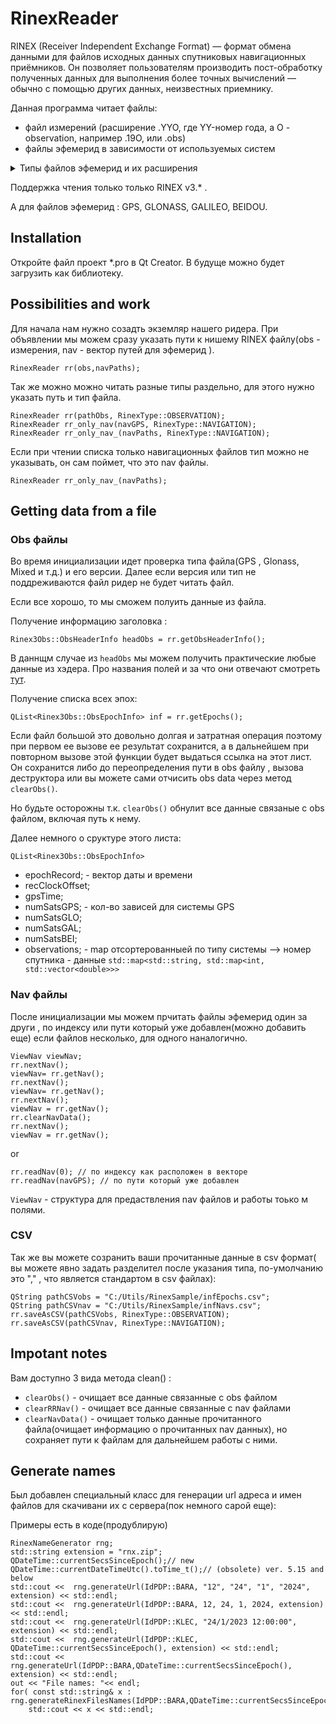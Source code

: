 # RinexReader

RINEX (Receiver Independent Exchange Format) — формат обмена данными для файлов исходных данных спутниковых навигационных приёмников. Он позволяет пользователям производить пост-обработку полученных данных для выполнения более точных вычислений — обычно с помощью других данных, неизвестных приемнику.

Данная программа читает файлы:
- файл измерений (расширение .YYO, где YY-номер года, а O - observation, например .19О, или .obs)
- файлы эфемерид в зависимости от используемых систем

<details><summary>Типы файлов эфемерид и их расширения</summary>

- .YYN – GPS,
- .YYG – ГЛОНАСС,  
- .YYC – BeiDou 
- .YYL – Galileo  
- .YYJ – QZSS  
- .YYI – IRNSS  
- .nav – смешанные эфемериды
</details>

Поддержка чтения только только RINEX v3.* .

А для файлов эфемерид : GPS, GLONASS, GALILEO, BEIDOU.

## Installation 

Откройте файл проект *.pro в Qt Creator. В будуще можно будет загрузить как библиотеку.

## Possibilities and work 

Для начала нам нужно созадть экземляр нашего ридера.
При объявлении мы можем сразу указать пути к нишему RINEX файлу(obs - измерения, nav - вектор путей для эфемерид ).

```
RinexReader rr(obs,navPaths);
```

Так же можно можно читать разные типы раздельно, для этого нужно указать путь и тип файла.

```
RinexReader rr(pathObs, RinexType::OBSERVATION);
RinexReader rr_only_nav(navGPS, RinexType::NAVIGATION); 
RinexReader rr_only_nav_(navPaths, RinexType::NAVIGATION);
```

Если при чтении списка только навигационных файлов тип можно не указывать, он сам поймет, что это nav файлы.

```
RinexReader rr_only_nav_(navPaths);
```

## Getting data from a file

### Obs файлы

Во время инициализации идет проверка типа файла(GPS , Glonass, Mixed и т.д.) и его версии. Далее если версия или тип не поддреживаются файл ридер не будет читать файл.

Если все хорошо, то мы сможем полуить данные из файла.

Получение информацию заголовка :

```
Rinex3Obs::ObsHeaderInfo headObs = rr.getObsHeaderInfo();
```

В даннщм случае из `headObs` мы можем получить практические любые данные из хэдера. Про названия полей и за что они отвечают смотреть [тут](http://acc.igs.org/misc/rinex304.pdf).


Получение списка всех эпох:

```
QList<Rinex3Obs::ObsEpochInfo> inf = rr.getEpochs();
```

Если файл большой это довольно долгая и затратная операция поэтому при первом ее вызове ее результат сохранится, а в дальнейшем при повторном вызове этой функции будет выдаться ссылка на этот лист. Он сохранится либо до переопределения пути в obs файлу , вызова деструктора или вы можете сами отчисить obs data через метод `clearObs()`.

Но будьте осторожны т.к. `clearObs()` обнулит все данные связаные с obs файлом, включая путь к нему.

Далее немного о сруктуре этого листа:

` QList<Rinex3Obs::ObsEpochInfo> `

-   epochRecord; - вектор даты и времени
-   recClockOffset; 
-   gpsTime; 
-   numSatsGPS; - кол-во зависей для системы GPS
-   numSatsGLO;
-   numSatsGAL;
-   numSatsBEI;
-   observations; - map отсортерованныей по типу системы --> номер спутника - данные `std::map<std::string, std::map<int, std::vector<double>>>`

### Nav файлы

После инициализации мы  можем прчитать файлы эфемерид один за други , по индексу или пути который уже добавлен(можно добавить еще) если файлов несколько, для одного наналогично.

```
ViewNav viewNav;
rr.nextNav();
viewNav= rr.getNav();
rr.nextNav();
viewNav= rr.getNav();
rr.nextNav();
viewNav = rr.getNav();
rr.clearNavData();
rr.nextNav();
viewNav = rr.getNav();
```

or 

```
rr.readNav(0); // по индексу как расположен в векторе
rr.readNav(navGPS); // по пути который уже добавлен
```

`ViewNav` - структура для предаствления nav файлов и работы тоько м полями.

### CSV 

Так же вы можете созранить ваши прочитанные данные в csv формат( вы можете явно задать разделител после указания типа, по-умолчанию это "," , что является стандартом в csv файлах):

```
QString pathCSVobs = "C:/Utils/RinexSample/infEpochs.csv";
QString pathCSVnav = "C:/Utils/RinexSample/infNavs.csv";
rr.saveAsCSV(pathCSVobs, RinexType::OBSERVATION);
rr.saveAsCSV(pathCSVnav, RinexType::NAVIGATION);
```


## Impotant notes

Вам доступно 3 вида метода clean() :
- `clearObs()` - очищает все данные связанные с obs файлом
- `clearRRNav()` - очищает все данные связанные с nav файлами
- `clearNavData()` - очищает только данные прочитанного файла(очищает информацию о прочитанных nav данных), но сохраняет пути к файлам для дальнейшем работы с ними.

## Generate names

Был добавлен специальный класс для генерации url адреса и имен файлов для скачивани их с сервера(пок немного сарой еще):

Примеры есть в коде(продублирую)

```
RinexNameGenerator rng;
std::string extension = "rnx.zip";
QDateTime::currentSecsSinceEpoch();// new
QDateTime::currentDateTimeUtc().toTime_t();// (obsolete) ver. 5.15 and below
std::cout <<  rng.generateUrl(IdPDP::BARA, "12", "24", "1", "2024", extension) << std::endl;
std::cout <<  rng.generateUrl(IdPDP::BARA, 12, 24, 1, 2024, extension) << std::endl;
std::cout <<  rng.generateUrl(IdPDP::KLEC, "24/1/2023 12:00:00", extension) << std::endl;
std::cout <<  rng.generateUrl(IdPDP::KLEC, QDateTime::currentSecsSinceEpoch(), extension) << std::endl;
std::cout <<  rng.generateUrl(IdPDP::BARA,QDateTime::currentSecsSinceEpoch(), extension) << std::endl;
out << "File names: "<< endl;
for( const std::string& x : rng.generateRinexFilesNames(IdPDP::BARA,QDateTime::currentSecsSinceEpoch()))
    std::cout << x << std::endl;
```
